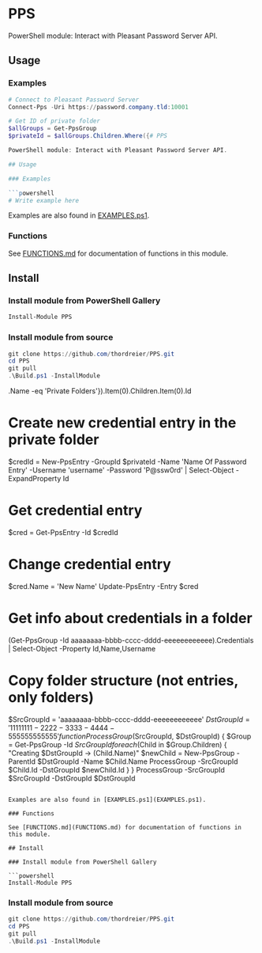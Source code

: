 # PPS

PowerShell module: Interact with Pleasant Password Server API.

## Usage

### Examples

```powershell
# Connect to Pleasant Password Server
Connect-Pps -Uri https://password.company.tld:10001

# Get ID of private folder
$allGroups = Get-PpsGroup
$privateId = $allGroups.Children.Where({# PPS

PowerShell module: Interact with Pleasant Password Server API.

## Usage

### Examples

```powershell
# Write example here

```

Examples are also found in [EXAMPLES.ps1](EXAMPLES.ps1).

### Functions

See [FUNCTIONS.md](FUNCTIONS.md) for documentation of functions in this module.

## Install

### Install module from PowerShell Gallery

```powershell
Install-Module PPS
```

### Install module from source

```powershell
git clone https://github.com/thordreier/PPS.git
cd PPS
git pull
.\Build.ps1 -InstallModule
```
.Name -eq 'Private Folders'}).Item(0).Children.Item(0).Id

# Create new credential entry in the private folder
$credId = New-PpsEntry -GroupId $privateId -Name 'Name Of Password Entry' -Username 'username' -Password 'P@ssw0rd' | Select-Object -ExpandProperty Id

# Get credential entry
$cred = Get-PpsEntry -Id $credId

# Change credential entry
$cred.Name = 'New Name'
Update-PpsEntry -Entry $cred

# Get info about credentials in a folder
(Get-PpsGroup -Id aaaaaaaa-bbbb-cccc-dddd-eeeeeeeeeeee).Credentials | Select-Object -Property Id,Name,Username


# Copy folder structure (not entries, only folders)
$SrcGroupId = 'aaaaaaaa-bbbb-cccc-dddd-eeeeeeeeeeee'
$DstGroupId = '11111111-2222-3333-4444-555555555555'
function ProcessGroup ($SrcGroupId, $DstGroupId)
{
    $Group = Get-PpsGroup -Id $SrcGroupId
    foreach ($Child in $Group.Children)
    {
        "Creating $DstGroupId -> $($Child.Name)"
        $newChild = New-PpsGroup -ParentId $DstGroupId -Name $Child.Name
        ProcessGroup -SrcGroupId $Child.Id -DstGroupId $newChild.Id
    }
}
ProcessGroup -SrcGroupId $SrcGroupId -DstGroupId $DstGroupId

```

Examples are also found in [EXAMPLES.ps1](EXAMPLES.ps1).

### Functions

See [FUNCTIONS.md](FUNCTIONS.md) for documentation of functions in this module.

## Install

### Install module from PowerShell Gallery

```powershell
Install-Module PPS
```

### Install module from source

```powershell
git clone https://github.com/thordreier/PPS.git
cd PPS
git pull
.\Build.ps1 -InstallModule
```

